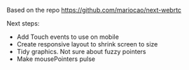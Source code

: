 Based on the repo https://github.com/mariocao/next-webrtc

Next steps:

- Add Touch events to use on mobile
- Create responsive layout to shrink screen to size
- Tidy graphics. Not sure about fuzzy pointers
- Make mousePointers pulse
